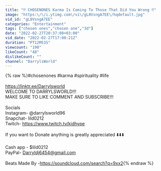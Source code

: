 ```yaml
---
title: "‼️ CHOSENONES Karma Is Coming To Those That Did You Wrong ‼️"
image: "https:\/\/i.ytimg.com\/vi\/gL8VsngA7EE\/hqdefault.jpg"
vid_id: "gL8VsngA7EE"
categories: "Entertainment"
tags: ["chosen ones","chosen one","3d"]
date: "2022-02-27T20:37:08+03:00"
vid_date: "2022-02-27T17:00:21Z"
duration: "PT12M53S"
viewcount: "190"
likeCount: "48"
dislikeCount: ""
channel: "DarrylsWorld"
---
```

{% raw %}#chosenones #karma #spirituality #life<br /><br /><a rel="nofollow" target="blank" href="https://linktr.ee/Darrylsworld">https://linktr.ee/Darrylsworld</a><br />WELCOME TO DARRYLSWORLD!!!<br />MAKE SURE TO LIKE COMMENT AND SUBSCRIBE!!!<br /><br />Socials<br />Instagram- @darrylsworld96<br />Snapchat- lild0212<br />Twitch- <a rel="nofollow" target="blank" href="https://www.twitch.tv/kidhype">https://www.twitch.tv/kidhype</a><br /><br />If you want to Donate anything is greatly appreciated  ⬇️⬇️⬇️<br /><br />Cash app - $lild0212<br />PayPal- Darryldj6454@gmail.com<br /><br />Beats Made By -<a rel="nofollow" target="blank" href="https://soundcloud.com/search?q=9xx2">https://soundcloud.com/search?q=9xx2</a>{% endraw %}
